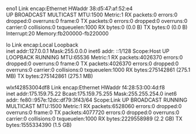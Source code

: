 eno1      Link encap:Ethernet  HWaddr 38:d5:47:af:52:e4  
          UP BROADCAST MULTICAST  MTU:1500  Metric:1
          RX packets:0 errors:0 dropped:0 overruns:0 frame:0
          TX packets:0 errors:0 dropped:0 overruns:0 carrier:0
          collisions:0 txqueuelen:1000 
          RX bytes:0 (0.0 B)  TX bytes:0 (0.0 B)
          Interrupt:20 Memory:fb200000-fb220000 

lo        Link encap:Local Loopback  
          inet addr:127.0.0.1  Mask:255.0.0.0
          inet6 addr: ::1/128 Scope:Host
          UP LOOPBACK RUNNING  MTU:65536  Metric:1
          RX packets:4026370 errors:0 dropped:0 overruns:0 frame:0
          TX packets:4026370 errors:0 dropped:0 overruns:0 carrier:0
          collisions:0 txqueuelen:1000 
          RX bytes:275142861 (275.1 MB)  TX bytes:275142861 (275.1 MB)

wlxf42853004df8 Link encap:Ethernet  HWaddr f4:28:53:00:4d:f8  
          inet addr:175.159.75.22  Bcast:175.159.75.255  Mask:255.255.254.0
          inet6 addr: fe80::957e:12dc:df79:3f43/64 Scope:Link
          UP BROADCAST RUNNING MULTICAST  MTU:1500  Metric:1
          RX packets:6528060 errors:0 dropped:0 overruns:0 frame:0
          TX packets:4077720 errors:0 dropped:0 overruns:0 carrier:0
          collisions:0 txqueuelen:1000 
          RX bytes:2229558989 (2.2 GB)  TX bytes:1555334390 (1.5 GB)

